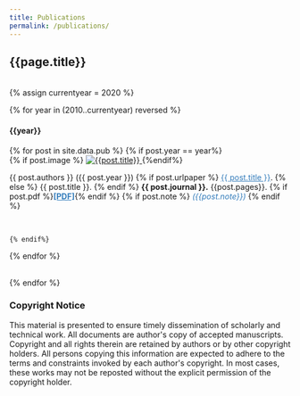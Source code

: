 ```yaml
---
title: Publications
permalink: /publications/
---
```


<h2>{{page.title}}</h2>
<br>
{% assign currentyear = 2020 %}

{% for year in (2010..currentyear) reversed %}
<div class="content list">
<h4>{{year}}</h4>
  {% for post in site.data.pub %}
    {% if post.year == year%}
    <div class="list-item">
    {% if post.image %}
      <a href="{{site.baseurl}}/{{post.pdf}}">
       <img src="{{site.baseurl}}/{{post.image}}" class="responsive-pub"
          alt="{{post.title}}" >
      </a>
    {%endif%}
    <p class="list-post-title" >
          {{ post.authors }} ({{ post.year }})
          {% if post.urlpaper %}
            <a href="{{post.urlpaper}}" style="color: #337cbb">{{ post.title }}</a>.
          {% else %}
            {{ post.title }}.
          {% endif %}
           <b>{{ post.journal }}.</b> {{post.pages}}.
           {% if post.pdf %}<a href="{{site.baseurl}}/{{post.pdf}}" style="color: #337cbb"><b>[PDF]</b></a>{% endif %}
           {% if post.note %} <i style="color: #337cbb"> ({{post.note}}) </i> {% endif %}
    </p>
    <br style="clear:both" />
    </div>

    {% endif%}
  {% endfor %}
</div><br>
{% endfor %}



### Copyright Notice

This material is presented to ensure timely dissemination of scholarly and technical work. All documents are author's copy of accepted manuscripts. Copyright and all rights
therein are retained by authors or by other copyright holders. All persons copying this information are expected to adhere to the terms and constraints invoked by each author's copyright. In most cases, these works may not be reposted without the explicit permission of the copyright holder.
